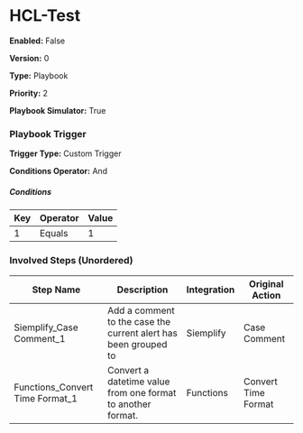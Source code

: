 # HCL-Test




**Enabled:** False

**Version:** 0

**Type:** Playbook

**Priority:** 2

**Playbook Simulator:** True


### Playbook Trigger
**Trigger Type:** Custom Trigger

**Conditions Operator:** And

##### Conditions
|Key|Operator|Value|
|---|--------|-----|
|1|Equals|1|


### Involved Steps (Unordered)
|Step Name|Description|Integration|Original Action|
|---------|-----------|-----------|---------------|
|Siemplify_Case Comment_1|Add a comment to the case the current alert has been grouped to|Siemplify|Case Comment|
|Functions_Convert Time Format_1|Convert a datetime value from one format to another format.  |Functions|Convert Time Format|

